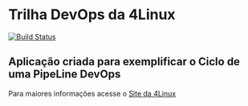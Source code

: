 # Trilha DevOps da 4Linux

<!-- Altere a Flag abaixo com sua URL do Travis -->
[![Build Status](https://travis-ci.org/hermesx007/DevOpsLab-HelloWorld.svg?branch=master)](https://travis-ci.org/hermesx007/DevOpsLab-HelloWorld)

## Aplicação criada para exemplificar o Ciclo de uma PipeLine DevOps


Para maiores informações acesse o [Site da 4Linux](https://www.4linux.com.br/cursos/devops)
